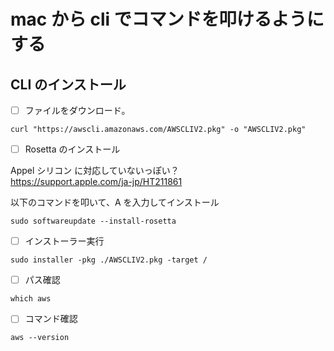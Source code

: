 # mac から cli でコマンドを叩けるようにする

## CLI のインストール

- [ ] ファイルをダウンロード。

```
curl "https://awscli.amazonaws.com/AWSCLIV2.pkg" -o "AWSCLIV2.pkg"
```

- [ ] Rosetta のインストール

Appel シリコン に対応していないっぽい？<br>
https://support.apple.com/ja-jp/HT211861

以下のコマンドを叩いて、A を入力してインストール

```
sudo softwareupdate --install-rosetta
```

- [ ] インストーラー実行

```
sudo installer -pkg ./AWSCLIV2.pkg -target /
```

- [ ] パス確認

```
which aws
```

- [ ] コマンド確認

```
aws --version
```
